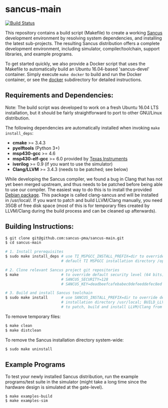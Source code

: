 # sancus-main
[![Build Status](https://travis-ci.org/sancus-pma/sancus-examples.svg?branch=master)](https://travis-ci.org/sancus-pma/sancus-examples)

This repository contains a build script (Makefile) to create a working
[Sancus](https://distrinet.cs.kuleuven.be/software/sancus/) development
environment by resolving system dependencies, and installing the latest
sub-projects. The resulting Sancus distribution offers a complete development
environment, including simulator, compiler/toolchain, support libraries, and
example programs.

To get started quickly, we also provide a Docker script that uses the Makefile
to automatically build an Ubuntu 16.04-based 'sancus-devel' container. Simply
execute `make docker` to build and run the Docker container, or see the
[docker](docker) subdirectory for detailed instructions.

## Requirements and Dependencies:

Note: The build script was developed to work on a fresh Ubuntu 16.04
LTS installation, but it should be fairly straightforward to port to other
GNU/Linux distribution.

The following dependencies are automatically installed when invoking `make
install_deps`:

- **cmake** >= 3.4.3
- **pyelftools** (Python 3+)
- **msp430-gcc** >= 4.6
- **msp430-elf-gcc** >= 6.0 provided by
        [Texas Instruments](http://www.ti.com/tool/msp430-gcc-opensource)
- **iverilog** >= 0.9 (if you want to use the simulator)
- **Clang/LLVM** >= 3.4.3 (needs to be patched; see below)

While developing the Sancus compiler, we found a bug in Clang that has not yet
been merged upstream, and thus needs to be patched before being able to use our
compiler. The easiest way to do this is to install the provided [Debian
package](https://distrinet.cs.kuleuven.be/software/sancus/install.php). This
package is called clang-sancus and will be installed in /usr/local/. If you
want to patch and build LLVM/Clang manually, you need 35GB of free disk space
(most of this is for temporary files created by LLVM/Clang during the build
process and can be cleaned up afterwards).

## Building Instructions:

```bash
$ git clone git@github.com:sancus-pma/sancus-main.git
$ cd sancus-main

# 1. Install prerequisites
$ sudo make install_deps # use TI_MSPGCC_INSTALL_PREFIX=dir to override      \
                         # default TI MSPGCC installation directory /opt

# 2. Clone relevant Sancus project git repositories
$ make                   # to override default security level (64 bits), use \
                         # SANCUS_SECURITY=128                               \
                         # SANCUS_KEY=deadbeefcafebabec0defeeddefec8ed

# 3. Build and install Sancus toolchain
$ sudo make install      # use SANCUS_INSTALL_PREFIX=dir to override default \
                         # installation directory /usr/local; BUILD_LLVM=1   \
                         # to patch, build and install LLVM/Clang from source.
```

To remove temporary files:

```bash
$ make clean
$ make distclean
```

To remove the Sancus installation directory system-wide:

```bash
$ sudo make uninstall
```

## Example Programs

To test your newly installed Sancus distribution, run the example programs/test
suite in the simulator (might take a long time since the hardware design is
simulated at the gate-level).

```
$ make examples-build
$ make examples-sim
```

